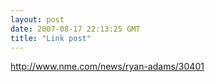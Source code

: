 ```yaml
---
layout: post
date: 2007-08-17 22:13:25 GMT
title: "Link post"
---
```

<http://www.nme.com/news/ryan-adams/30401>

